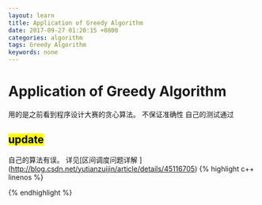 ```yaml
---
layout: learn
title: Application of Greedy Algorithm
date: 2017-09-27 01:20:15 +0800
categories: algorithm
tags: Greedy Algorithm
keywords: none
---
```

# Application of Greedy Algorithm

用的是之前看到程序设计大赛的贪心算法。
不保证准确性
自己的测试通过

## <mark>update</mark>
自己的算法有误。
详见[区间调度问题详解 ]
(http://blog.csdn.net/yutianzuijin/article/details/45116705)
{% highlight c++ linenos %}




{% endhighlight %}

